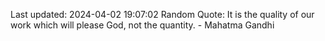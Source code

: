 Last updated: 2024-04-02 19:07:02
Random Quote: It is the quality of our work which will please God, not the quantity. - Mahatma Gandhi